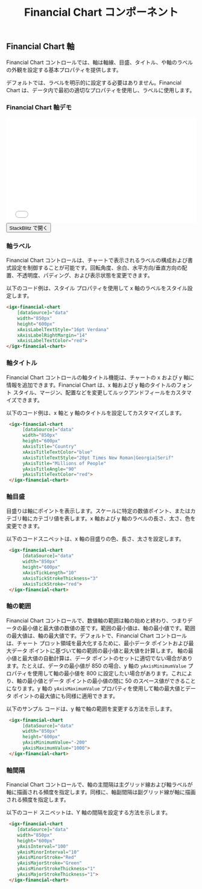 ﻿---
title: Financial Chart コンポーネント
_description: Ignite UI for Angular Financial Chart コンポーネントを使用して、詳細情報のエントリ ポイントとして、ダッシュボード、テキスト、画像、アイコン、ボタンなどを表示します。
_keywords: Ignite UI for Angular, データ ビジュアライゼーション, UI コントロール, Angular ウィジェット, web ウィジェット, UI ウィジェット, Angular, ネイティブ Angular コンポーネント スィート, ネイティブ Angular コントロール, ネイティブ Angular コンポーネント ライブラリ, Angular Chart コンポーネント, Angular Financial Chart コンポーネント, Angular Chart コントロール, Angular Financial Chart コントロール
_language: ja
---
## Financial Chart 軸 

Financial Chart コントロールでは、軸は軸線、目盛、タイトル、や軸のラベルの外観を設定する基本プロパティを提供します。

デフォルトでは、ラベルを明示的に設定する必要はありません。Financial Chart は、データ内で最初の適切なプロパティを使用し、ラベルに使用します。

<div class="divider"></div>

### Financial Chart 軸デモ

<div class="sample-container" style="height: 280px">
    <iframe id="financial-chart-axis-sample-iframe" src='{environment:demosBaseUrl}/financial-chart-axis-sample' width="100%" height="100%" seamless frameBorder="0" onload="onSampleIframeContentLoaded(this);"></iframe>
</div>
<div>
    <button data-localize="stackblitz" class="stackblitz-btn"   data-iframe-id="financial-chart-axis-sample-iframe" data-demos-base-url="{environment:demosBaseUrl}">StackBlitz で開く
    </button>
</div>

<div class="divider--half"></div>

### 軸ラベル

Financial Chart コントロールは、チャートで表示されるラベルの構成および書式設定を制御することが可能です。回転角度、余白、水平方向/垂直方向の配置、不透明度、パディング、および表示状態を変更できます。

以下のコード例は、スタイル プロパティを使用して x 軸のラベルをスタイル設定します。

```html
<igx-financial-chart
    [dataSource]="data"
    width="850px"
    height="600px"
    xAxisLabelTextStyle="16pt Verdana"
    xAxisLabelRightMargin="14"
    xAxisLabelTextColor="red">
</igx-financial-chart>
```
<div class="divider--half"></div>

### 軸タイトル
Financial Chart コントロールの軸タイトル機能は、チャートの x および y 軸に情報を追加できます。Financial Chart は、x 軸および y 軸のタイトルのフォント スタイル、マージン、配置などを変更してルックアンドフィールをカスタマイズできます。

以下のコード例は、x 軸と y 軸のタイトルを設定してカスタマイズします。

```html
 <igx-financial-chart
      [dataSource]="data"
      width="850px"
      height="600px"
      xAxisTitle="Country"
      xAxisTitleTextColor="blue"
      xAxisTitleTextStyle="20pt Times New Roman|Georgia|Serif"
      yAxisTitle="Millions of People"
      yAxisTitleAngle="90"
      yAxisTitleTextColor="red">
 </igx-financial-chart>
```
<div class="divider--half"></div>

### 軸目盛
目盛りは軸にポイントを表示します。スケールに特定の数値ポイント、またはカテゴリ軸にカテゴリ値を表します。x 軸および y 軸のラベルの長さ、太さ、色を変更できます。

以下のコードスニペットは、x 軸の目盛りの色、長さ、太さを設定します。

```html
 <igx-financial-chart
      [dataSource]="data"
      width="850px"
      height="600px"
      xAxisTickLength="10"
      xAxisTickStrokeThickness="3"
      xAxisTickStroke="red">
 </igx-financial-chart>
```
<div class="divider--half"></div>

### 軸の範囲
Financial Chart コントロールで、数値軸の範囲は軸の始めと終わり、つまりデータの最小値と最大値の数値の差です。範囲の最小値は、軸の最小値です。範囲の最大値は、軸の最大値です。デフォルトで、Financial Chart コントロールは、チャート プロット領域を最大化するために、最小データ ポイントおよび最大データ ポイントに基づいて軸の範囲の最小値と最大値を計算します。
軸の最小値と最大値の自動計算は、データ ポイントのセットに適切でない場合があります。たとえば、データの最小値が 850 の場合、y 軸の `yAxisMinimumValue` プロパティを使用して軸の最小値を 800 に設定したい場合があります。これにより、軸の最小値とデータ ポイントの最小値の間に 50 のスペース値ができることになります。y 軸の `yAxisMaximumValue` プロパティを使用して軸の最大値とデータ ポイントの最大値にも同様に適用できます。

以下のサンプル コードは、y 軸で軸の範囲を変更する方法を示します。

```html
 <igx-financial-chart
      [dataSource]="data"
      width="850px"
      height="600px"
      yAxisMinimumValue="-200"
      yAxisMaximumValue="1000">
 </igx-financial-chart>
```
<div class="divider--half"></div>

### 軸間隔
Financial Chart コントロールで、軸の主間隔は主グリッド線および軸ラベルが軸に描画される頻度を指定します。同様に、軸副間隔は副グリッド線が軸に描画される頻度を指定します。

以下のコード スニペットは、Y 軸の間隔を設定する方法を示します。

```html
 <igx-financial-chart
    [dataSource]="data"
    width="850px"
    height="600px"
    yAxisInterval="100"
    yAxisMinorInterval="10" 
    yAxisMinorStroke="Red"    
    yAxisMajorStroke="Green"  
    yAxisMinorStrokeThickness="1"
    yAxisMajorStrokeThickness="1">
 </igx-financial-chart>
```
<div class="divider--half"></div>